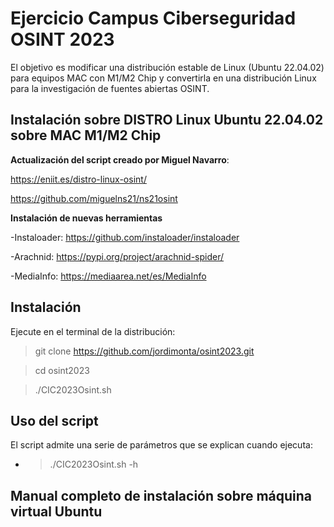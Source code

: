 # Ejercicio Campus Ciberseguridad OSINT 2023

El objetivo es modificar una distribución estable de Linux (Ubuntu 22.04.02) para equipos MAC con M1/M2 Chip y convertirla en una distribución Linux para la investigación de fuentes abiertas OSINT.

## Instalación sobre DISTRO Linux Ubuntu 22.04.02 sobre MAC M1/M2 Chip

**Actualización del script creado por Miguel Navarro**:

https://eniit.es/distro-linux-osint/

https://github.com/miguelns21/ns21osint

**Instalación de nuevas herramientas**

-Instaloader: https://github.com/instaloader/instaloader

-Arachnid: https://pypi.org/project/arachnid-spider/

-MediaInfo: https://mediaarea.net/es/MediaInfo

## Instalación

Ejecute en el terminal de la distribución:

> git clone https://github.com/jordimonta/osint2023.git

> cd osint2023

> ./CIC2023Osint.sh

## Uso del script

El script admite una serie de parámetros que se explican cuando ejecuta:

- > ./CIC2023Osint.sh -h

## Manual completo de instalación sobre máquina virtual Ubuntu


